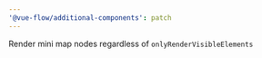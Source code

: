 ```yaml
---
'@vue-flow/additional-components': patch
---
```


Render mini map nodes regardless of `onlyRenderVisibleElements`

